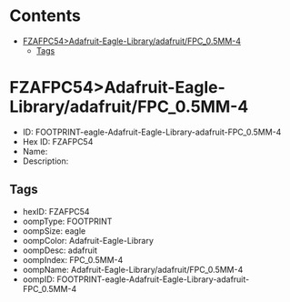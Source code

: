 



Contents
========

* [FZAFPC54>Adafruit-Eagle-Library/adafruit/FPC_0.5MM-4](#fzafpc54adafruit-eagle-libraryadafruitfpc_05mm-4)
	* [Tags](#tags)

# FZAFPC54>Adafruit-Eagle-Library/adafruit/FPC_0.5MM-4

- ID: FOOTPRINT-eagle-Adafruit-Eagle-Library-adafruit-FPC_0.5MM-4
- Hex ID: FZAFPC54
- Name: 
- Description: 

## Tags

- hexID: FZAFPC54
- oompType: FOOTPRINT
- oompSize: eagle
- oompColor: Adafruit-Eagle-Library
- oompDesc: adafruit
- oompIndex: FPC_0.5MM-4
- oompName: Adafruit-Eagle-Library/adafruit/FPC_0.5MM-4
- oompID: FOOTPRINT-eagle-Adafruit-Eagle-Library-adafruit-FPC_0.5MM-4
